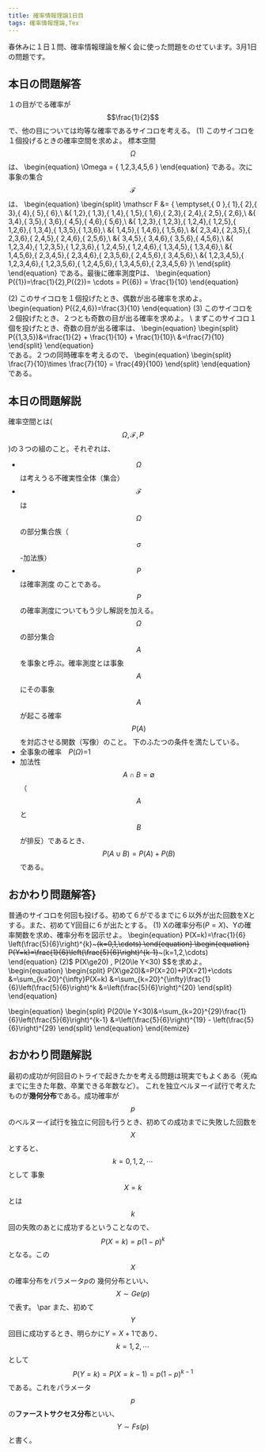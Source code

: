 ```yaml
---
title: 確率情報理論1日目
tags: 確率情報理論,Tex
---
```


春休みに１日１問、確率情報理論を解く会に使った問題をのせています。3月1日の問題です。


## 本日の問題解答
１の目がでる確率が $$\frac{1}{2}$$ で、他の目については均等な確率であるサイコロを考える。
(1) このサイコロを１個投げるときの確率空間を求めよ。 
  標本空間$$\Omega $$は、
  \begin{equation}
    \Omega = \{ 1,2,3,4,5,6 \} 
  \end{equation}
  である。次に事象の集合 $$\mathscr F$$は、
  \begin{equation}
    \begin{split}
       \mathscr F &= \{ \emptyset,\{ 0 \},\{ 1\},\{ 2\},\{ 3\},\{ 4\},\{ 5\},\{ 6\},\\
      &\{ 1,2\},\{ 1,3\},\{ 1,4\},\{ 1,5\},\{ 1,6\},\{ 2,3\},\{ 2,4\},\{ 2,5\},\{ 2,6\},\\
      &\{ 3,4\},\{ 3,5\},\{ 3,6\},\{ 4,5\},\{ 4,6\},\{ 5,6\},\\
      &\{ 1,2,3\},\{ 1,2,3\},\{ 1,2,4\},\{ 1,2,5\},\{ 1,2,6\},\{ 1,3,4\},\{ 1,3,5\},\{ 1,3,6\},\\
      &\{ 1,4,5\},\{ 1,4,6\},\{ 1,5,6\},\\
      &\{ 2,3,4\},\{ 2,3,5\},\{ 2,3,6\},\{ 2,4,5\},\{ 2,4,6\},\{ 2,5,6\},\\
      &\{ 3,4,5\},\{ 3,4,6\},\{ 3,5,6\},\{ 4,5,6\},\\
      &\{ 1,2,3,4\},\{ 1,2,3,5\},\{ 1,2,3,6\},\{ 1,2,4,5\},\{ 1,2,4,6\},\{ 1,3,4,5\},\{ 1,3,4,6\},\\
      &\{ 1,4,5,6\},\{ 2,3,4,5\},\{ 2,3,4,6\},\{ 2,3,5,6\},\{ 2,4,5,6\},\{ 3,4,5,6\},\\
      &\{ 1,2,3,4,5\},\{ 1,2,3,4,6\},\{ 1,2,3,5,6\},\{ 1,2,4,5,6\},\{ 1,3,4,5,6\},\{ 2,3,4,5,6\} \}\\
    \end{split}
  \end{equation}
  である。最後に確率測度Pは、
  \begin{equation}
    P(\{1\})=\frac{1}{2},P(\{2\})= \cdots = P(\{6\}) = \frac{1}{10}
  \end{equation}

(2) このサイコロを１個投げたとき、偶数が出る確率を求めよ。
  \begin{equation}
    P(\{2,4,6\})=\frac{3}{10}
  \end{equation} 
(3) このサイコロを２個投げたとき、２つとも奇数の目が出る確率を求めよ。
    \\
    まずこのサイコロ１個を投げたとき、奇数の目が出る確率は、
  \begin{equation}
    \begin{split}
      P(\{1,3,5\})&=\frac{1}{2} + \frac{1}{10} + \frac{1}{10}\\
      &=\frac{7}{10}
    \end{split}
  \end{equation}  
  である。２つの同時確率を考えるので、
  \begin{equation}
    \begin{split}
      \frac{7}{10}\times \frac{7}{10} = \frac{49}{100}
    \end{split}
  \end{equation}  
  である。

## 本日の問題解説
確率空間とは($$ \Omega ,\mathscr F,P$$)の３つの組のこと。それぞれは、
  + $$\Omega$$ は考えうる不確実性全体（集合）
  + $$\mathscr F$$ は$$\Omega$$の部分集合族（$$\sigma$$-加法族）
  + $$P$$ は確率測度
のことである。
$$P$$の確率測度についてもう少し解説を加える。$$\Omega$$の部分集合$$A$$を事象と呼ぶ。確率測度とは事象$$A$$にその事象$$A$$が起こる確率$$P(A)$$を対応させる関数（写像）のこと。
下のふたつの条件を満たしている。
+ 全事象の確率　$P(\Omega)$=1
 + 加法性　$$A\cap B=\emptyset$$（$$A$$と$$B$$が排反）であるとき、$$P(A\cup B)=P(A)+P(B)$$である。


## おかわり問題解答}
普通のサイコロを何回も投げる。初めて６がでるまでに６以外が出た回数をXとする。また、初めてY回目に６が出たとする。
(1) Xの確率分布$(P=X)$、Yの確率関数を求め、確率分布を図示せよ。
  \begin{equation}
    P(X=k)=\frac{1}{6} \left(\frac{5}{6}\right)^{k}~~~(k=0,1,\cdots)
  \end{equation}
  \begin{equation}
    P(Y=k)=\frac{1}{6}\left(\frac{5}{6}\right)^{k-1}~~~(k=1,2,\cdots)
  \end{equation}
(2)$ P(X\ge20) , P(20\le Y<30) $$を求めよ。 
  \begin{equation}
    \begin{split}
      P(X\ge20)&=P(X=20)+P(X=21)+\cdots
      &=\sum_{k=20}^{\infty}P(X=k)
      &=\sum_{k=20}^{\infty}\frac{1}{6}\left(\frac{5}{6}\right)^k 
      &=\left(\frac{5}{6}\right)^{20}
    \end{split}
  \end{equation} 

  \begin{equation}
    \begin{split}
      P(20\le Y<30)&=\sum_{k=20}^{29}\frac{1}{6}\left(\frac{5}{6}\right)^{k-1}
      &=\left(\frac{5}{6}\right)^{19} - \left(\frac{5}{6}\right)^{29}
    \end{split}
  \end{equation} 
\end{itemize}

## おかわり問題解説
最初の成功が何回目のトライで起きたかを考える問題は現実でもよくある（死ぬまでに生きた年数、卒業できる年数など）。
これを独立ベルヌーイ試行で考えたものが**幾何分布**である。成功確率が$$p$$のベルヌーイ試行を独立に何回も行うとき、初めての成功までに失敗した回数を$$X$$とすると、$$ k=0,1,2,\cdots $$として
事象$$X=k$$とは$$k$$回の失敗のあとに成功するということなので、$$ P(X=k)=p(1-p)^k $$となる。この$$X$$の確率分布をパラメータ$p$の
幾何分布といい、$$X \sim Ge(p)$$で表す。
\par また、初めて$$Y$$回目に成功するとき、明らかに$Y=X+1$であり、$$ k=1,2,\cdots $$として
$$P(Y=k)=P(X=k-1)=p(1-p)^{k-1}$$である。これをパラメータ$$p$$の**ファーストサクセス分布**といい、$$Y\sim Fs(p)$$と書く。